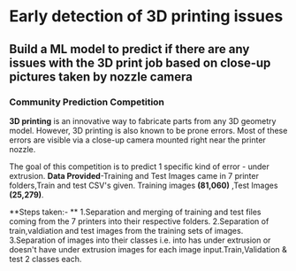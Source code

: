 # Early detection of 3D printing issues
## Build a ML model to predict if there are any issues with the 3D print job based on close-up pictures taken by nozzle camera

### Community Prediction Competition

**3D printing** is an innovative way to fabricate parts from any 3D geometry model. However, 3D printing is also known to be prone errors. Most of these errors are visible via a close-up camera mounted right near the printer nozzle.

The goal of this competition is to predict 1 specific kind of error - under extrusion.
**Data Provided**-Training and Test Images came in 7 printer folders,Train and test CSV's given. Training images **(81,060)** ,Test Images **(25,279)**.

**Steps taken:- **
1.Separation and merging of training and test files coming from the 7 printers into their respective folders.
2.Separation of train,valdiation and test images from the training sets of images.
3.Separation of images into their classes i.e. into has under extrusion or doesn't have under extrusion images for each image input.Train,Validation & test 2 classes each. 


